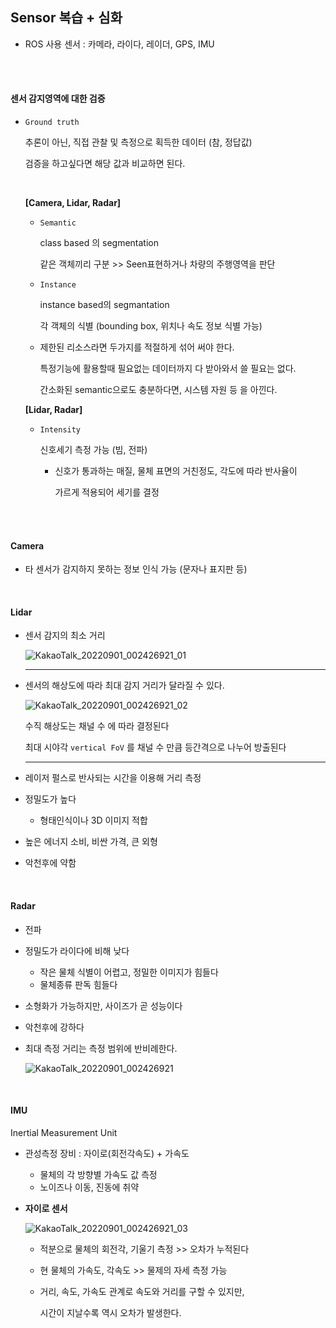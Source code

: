 ## Sensor 복습 + 심화

- ROS 사용 센서 : 카메라, 라이다, 레이더, GPS, IMU

<br>

<br>

#### 센서 감지영역에 대한 검증

- `Ground truth`

  추론이 아닌, 직접 관찰 및 측정으로 획득한 데이터 (참, 정답값)

  검증을 하고싶다면 해당 값과 비교하면 된다.
  
  <br>
  
  **[Camera, Lidar, Radar]**
  
  - `Semantic`
  
    class based 의 segmentation
  
    같은 객체끼리 구분 >> Seen표현하거나 차량의 주행영역을 판단
  
  - `Instance`
  
    instance based의 segmantation
  
    각 객체의 식별 (bounding box, 위치나 속도 정보 식별 가능)
  
  - 제한된 리소스라면 두가지를 적절하게 섞어 써야 한다.
  
    특정기능에 활용할때 필요없는 데이터까지 다 받아와서 쓸 필요는 없다.
  
    간소화된 semantic으로도 충분하다면, 시스템 자원 등 을 아낀다.
  
  **[Lidar, Radar]**
  
  - `Intensity`
  
    신호세기 측정 가능 (빔, 전파)
  
    - 신호가 통과하는 매질, 물체 표면의 거친정도, 각도에 따라 반사율이
  
      가르게 적용되어 세기를 결정
  
    

<br>

<br>

#### Camera

- 타 센서가 감지하지 못하는 정보 인식 가능 (문자나 표지판 등)

<br>

#### Lidar

- 센서 감지의 최소 거리

  ![KakaoTalk_20220901_002426921_01](https://user-images.githubusercontent.com/89068148/187720167-dd5bb9c1-664a-41d5-8ff3-ebd4005cde7b.jpg)

  ---

- 센서의 해상도에 따라 최대 감지 거리가 달라질 수 있다.

  ![KakaoTalk_20220901_002426921_02](https://user-images.githubusercontent.com/89068148/187720230-5a3792be-28b4-4da0-b8c4-d5fa839aecfb.jpg)

  수직 해상도는 채널 수 에 따라 결정된다

  최대 시야각 `vertical FoV` 를 채널 수 만큼 등간격으로 나누어 방출된다

  ---

- 레이저 펄스로 반사되는 시간을 이용해 거리 측정
- 정밀도가 높다
  - 형태인식이나 3D 이미지 적합
- 높은 에너지 소비, 비싼 가격, 큰 외형
- 악천후에 약함

<br>

#### Radar

- 전파
- 정밀도가 라이다에 비해 낮다
  - 작은 물체 식별이 어렵고, 정밀한 이미지가 힘들다
  - 물체종류 판독 힘들다
- 소형화가 가능하지만, 사이즈가 곧 성능이다
- 악천후에 강하다

- 최대 측정 거리는 측정 범위에 반비례한다.

  ![KakaoTalk_20220901_002426921](https://user-images.githubusercontent.com/89068148/187720112-d5595bd5-6388-49c9-8f75-25ff4e89404a.jpg)

<br>

#### IMU

Inertial Measurement Unit

- 관성측정 장비 : 자이로(회전각속도) + 가속도

  - 물체의 각 방향별 가속도 값 측정
  - 노이즈나 이동, 진동에 취약

- **자이로 센서**

  ![KakaoTalk_20220901_002426921_03](https://user-images.githubusercontent.com/89068148/187720367-bb2deee8-732e-475b-ac4b-c91715036f35.jpg)

  - 적분으로 물체의 회전각, 기울기 측정 >> 오차가 누적된다

  - 현 물체의 가속도, 각속도 >> 물제의 자세 측정 가능

  - 거리, 속도, 가속도 관계로 속도와 거리를 구할 수 있지만, 

    시간이 지날수록 역시 오차가  발생한다.